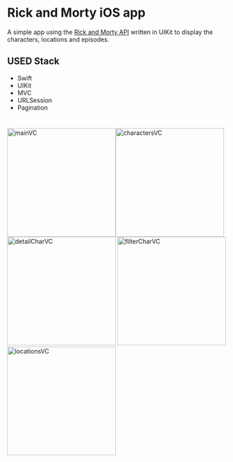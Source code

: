 # Rick and Morty iOS app
A simple app using the [Rick and Morty API](https://rickandmortyapi.com) written in UIKit to display the characters, locations and episodes.

## **USED Stack**
- Swift
- UIKit
- MVC
- URLSession
- Pagination
#


<img width="250" alt="mainVC" src=https://user-images.githubusercontent.com/96972423/183865399-35b4d824-6b04-4983-a777-667ce01b04fe.png><img width="250" alt="charactersVC" src=https://user-images.githubusercontent.com/96972423/183864431-489689a6-19da-4630-9920-7c254f239323.png><img width="250" alt="detailCharVC" src=https://user-images.githubusercontent.com/96972423/183864449-43e2977f-1397-498e-8d65-9414c20870d4.png>
<img width="250" alt="filterCharVC" src=https://user-images.githubusercontent.com/96972423/183864471-06057128-5047-48ba-a7c0-238c4c41dd51.png><img width="250" alt="locationsVC" src=https://user-images.githubusercontent.com/96972423/183864483-ce3753a7-6fd5-4f6a-accd-d0bf622e2bd0.png>
